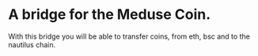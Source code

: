# A bridge for the Meduse Coin.

With this bridge you will be able to transfer coins, from eth, bsc and to the nautilus chain.
